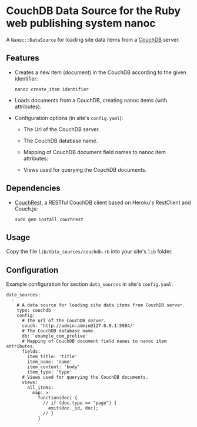 # CouchDB Data Source for the Ruby web publishing system nanoc

A `Nanoc::DataSource` for loading site data items from a [CouchDB][couchdb] server.

## Features

- Creates a new item (document) in the CouchDB according to the given identifier:

  `nanoc create_item identifier`

- Loads documents from a CouchDB, creating nanoc items (with attributes).

- Configuration options (in site's `config.yaml`):

  - The Url of the CouchDB server.

  - The CouchDB database name.

  - Mapping of CouchDB document field names to nanoc item attributes:

  - Views used for querying the CouchDB documents.

##  Dependencies

- [CouchRest][couchrest], a RESTful CouchDB client based on Heroku's RestClient and Couch.js:
  
  `sudo gem install couchrest`

## Usage

Copy the file `lib/data_sources/couchdb.rb` into your site's `lib` folder.

## Configuration

Example configuration for section `data_sources` in site's `config.yaml`:

    data_sources:
      -
        # A data source for loading site data items from CouchDB server.
        type: couchdb
        config:
          # The url of the CouchDB server.
          couch: 'http://admin:admin@127.0.0.1:5984/'
          # The CouchDB database name.
          db: 'example_com_prelive'
          # Mapping of CouchDB document field names to nanoc item attributes.
          fields:
            item_title: 'title'
            item_name: 'name'
            item_content: 'body'
            item_type: 'type'
          # Views used for querying the CouchDB documents.
          views:
            all_items:
              map: >
                function(doc) {
                  // if (doc.type == "page") {
                    emit(doc._id, doc);
                  // }
                }
    

[couchdb]: http://couchdb.org "CouchDB"
[nanoc]: http://nanoc.stoneship.org/ "nanoc"
[couchrest]: https://github.com/couchrest/couchrest "CouchRest"